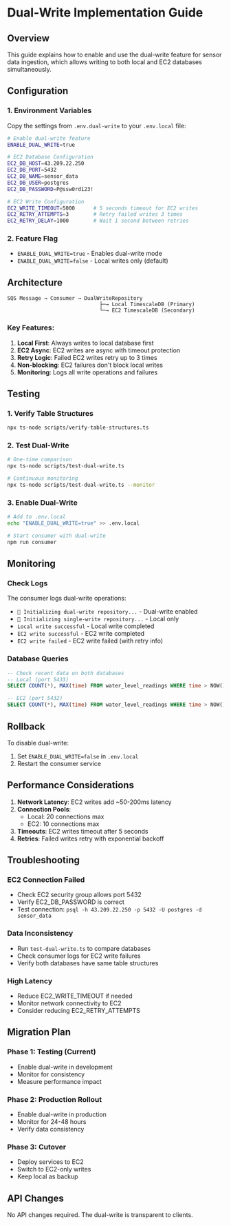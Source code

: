 # Dual-Write Implementation Guide

## Overview
This guide explains how to enable and use the dual-write feature for sensor data ingestion, which allows writing to both local and EC2 databases simultaneously.

## Configuration

### 1. Environment Variables
Copy the settings from `.env.dual-write` to your `.env.local` file:

```bash
# Enable dual-write feature
ENABLE_DUAL_WRITE=true

# EC2 Database Configuration
EC2_DB_HOST=43.209.22.250
EC2_DB_PORT=5432
EC2_DB_NAME=sensor_data
EC2_DB_USER=postgres
EC2_DB_PASSWORD=P@ssw0rd123!

# EC2 Write Configuration
EC2_WRITE_TIMEOUT=5000      # 5 seconds timeout for EC2 writes
EC2_RETRY_ATTEMPTS=3        # Retry failed writes 3 times
EC2_RETRY_DELAY=1000        # Wait 1 second between retries
```

### 2. Feature Flag
- `ENABLE_DUAL_WRITE=true` - Enables dual-write mode
- `ENABLE_DUAL_WRITE=false` - Local writes only (default)

## Architecture

```
SQS Message → Consumer → DualWriteRepository
                              ├─→ Local TimescaleDB (Primary)
                              └─→ EC2 TimescaleDB (Secondary)
```

### Key Features:
1. **Local First**: Always writes to local database first
2. **EC2 Async**: EC2 writes are async with timeout protection
3. **Retry Logic**: Failed EC2 writes retry up to 3 times
4. **Non-blocking**: EC2 failures don't block local writes
5. **Monitoring**: Logs all write operations and failures

## Testing

### 1. Verify Table Structures
```bash
npx ts-node scripts/verify-table-structures.ts
```

### 2. Test Dual-Write
```bash
# One-time comparison
npx ts-node scripts/test-dual-write.ts

# Continuous monitoring
npx ts-node scripts/test-dual-write.ts --monitor
```

### 3. Enable Dual-Write
```bash
# Add to .env.local
echo "ENABLE_DUAL_WRITE=true" >> .env.local

# Start consumer with dual-write
npm run consumer
```

## Monitoring

### Check Logs
The consumer logs dual-write operations:
- `🔄 Initializing dual-write repository...` - Dual-write enabled
- `📝 Initializing single-write repository...` - Local only
- `Local write successful` - Local write completed
- `EC2 write successful` - EC2 write completed
- `EC2 write failed` - EC2 write failed (with retry info)

### Database Queries
```sql
-- Check recent data on both databases
-- Local (port 5433)
SELECT COUNT(*), MAX(time) FROM water_level_readings WHERE time > NOW() - INTERVAL '1 hour';

-- EC2 (port 5432)
SELECT COUNT(*), MAX(time) FROM water_level_readings WHERE time > NOW() - INTERVAL '1 hour';
```

## Rollback

To disable dual-write:
1. Set `ENABLE_DUAL_WRITE=false` in `.env.local`
2. Restart the consumer service

## Performance Considerations

1. **Network Latency**: EC2 writes add ~50-200ms latency
2. **Connection Pools**: 
   - Local: 20 connections max
   - EC2: 10 connections max
3. **Timeouts**: EC2 writes timeout after 5 seconds
4. **Retries**: Failed writes retry with exponential backoff

## Troubleshooting

### EC2 Connection Failed
- Check EC2 security group allows port 5432
- Verify EC2_DB_PASSWORD is correct
- Test connection: `psql -h 43.209.22.250 -p 5432 -U postgres -d sensor_data`

### Data Inconsistency
- Run `test-dual-write.ts` to compare databases
- Check consumer logs for EC2 write failures
- Verify both databases have same table structures

### High Latency
- Reduce EC2_WRITE_TIMEOUT if needed
- Monitor network connectivity to EC2
- Consider reducing EC2_RETRY_ATTEMPTS

## Migration Plan

### Phase 1: Testing (Current)
- Enable dual-write in development
- Monitor for consistency
- Measure performance impact

### Phase 2: Production Rollout
- Enable dual-write in production
- Monitor for 24-48 hours
- Verify data consistency

### Phase 3: Cutover
- Deploy services to EC2
- Switch to EC2-only writes
- Keep local as backup

## API Changes
No API changes required. The dual-write is transparent to clients.